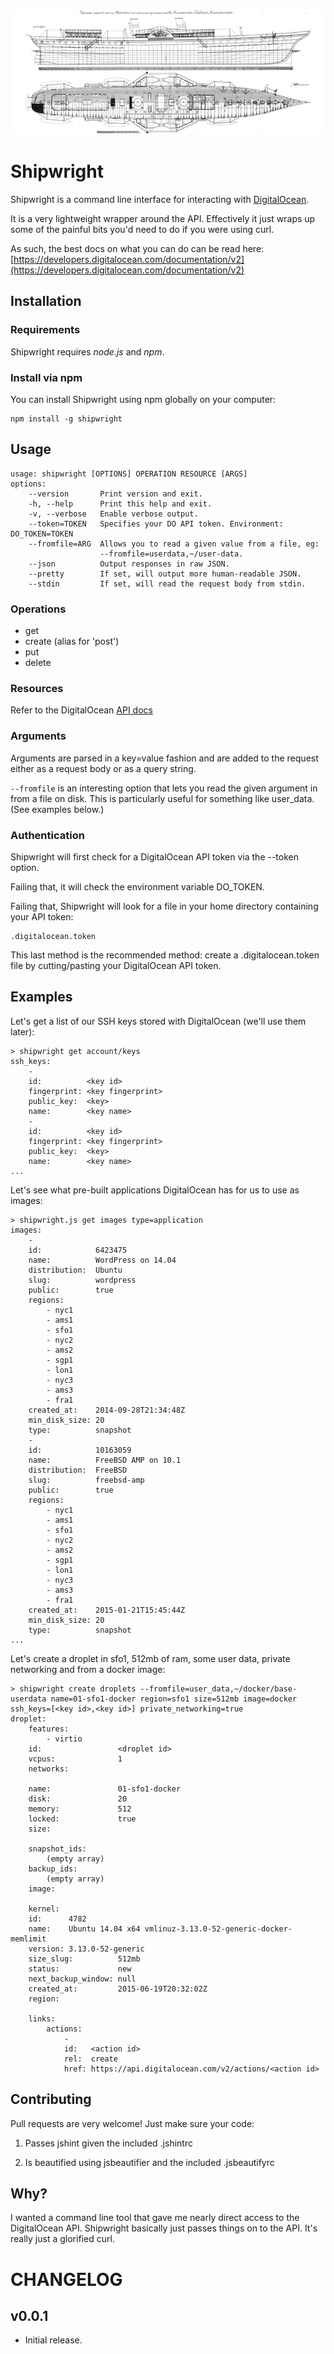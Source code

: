 ![Shipwright](/shipwright.jpg?raw=true)

Shipwright
=========

Shipwright is a command line interface for interacting with [DigitalOcean](https://digitalocean.com/).

It is a very lightweight wrapper around the API. Effectively it just wraps up some of the painful
bits you'd need to do if you were using curl.

As such, the best docs on what you can do can be read here: [https://developers.digitalocean.com/documentation/v2](https://developers.digitalocean.com/documentation/v2)

## Installation

### Requirements

Shipwright requires *node.js* and *npm*.

### Install via npm

You can install Shipwright using npm globally on your computer:

```
npm install -g shipwright
```

## Usage

```
usage: shipwright [OPTIONS] OPERATION RESOURCE [ARGS]
options:
    --version       Print version and exit.
    -h, --help      Print this help and exit.
    -v, --verbose   Enable verbose output.
    --token=TOKEN   Specifies your DO API token. Environment: DO_TOKEN=TOKEN
    --fromfile=ARG  Allows you to read a given value from a file, eg:
                    --fromfile=userdata,~/user-data.
    --json          Output responses in raw JSON.
    --pretty        If set, will output more human-readable JSON.
    --stdin         If set, will read the request body from stdin.
```

### Operations

- get
- create (alias for 'post')
- put
- delete

### Resources

Refer to the DigitalOcean [API docs](https://developers.digitalocean.com/documentation/v2)

### Arguments

Arguments are parsed in a key=value fashion and are added to the request either as a request
body or as a query string.

```--fromfile``` is an interesting option that lets you read the given argument in from a
file on disk. This is particularly useful for something like user_data. (See examples below.)

### Authentication

Shipwright will first check for a DigitalOcean API token via the --token option.

Failing that, it will check the environment variable DO_TOKEN.

Failing that, Shipwright will look for a file in your home directory containing your API token:

```
.digitalocean.token
```

This last method is the recommended method: create a .digitalocean.token file by cutting/pasting your
DigitalOcean API token.

## Examples

Let's get a list of our SSH keys stored with DigitalOcean (we'll use them later):

```
> shipwright get account/keys
ssh_keys: 
    - 
    id:          <key id>
    fingerprint: <key fingerprint>
    public_key:  <key>
    name:        <key name>
    - 
    id:          <key id>
    fingerprint: <key fingerprint>
    public_key:  <key>
    name:        <key name>
...
```

Let's see what pre-built applications DigitalOcean has for us to use as images:

```
> shipwright.js get images type=application
images: 
    - 
    id:            6423475
    name:          WordPress on 14.04
    distribution:  Ubuntu
    slug:          wordpress
    public:        true
    regions: 
        - nyc1
        - ams1
        - sfo1
        - nyc2
        - ams2
        - sgp1
        - lon1
        - nyc3
        - ams3
        - fra1
    created_at:    2014-09-28T21:34:48Z
    min_disk_size: 20
    type:          snapshot
    - 
    id:            10163059
    name:          FreeBSD AMP on 10.1
    distribution:  FreeBSD
    slug:          freebsd-amp
    public:        true
    regions: 
        - nyc1
        - ams1
        - sfo1
        - nyc2
        - ams2
        - sgp1
        - lon1
        - nyc3
        - ams3
        - fra1
    created_at:    2015-01-21T15:45:44Z
    min_disk_size: 20
    type:          snapshot
...
```

Let's create a droplet in sfo1, 512mb of ram, some user data, private networking and from a docker image:

```
> shipwright create droplets --fromfile=user_data,~/docker/base-userdata name=01-sfo1-docker region=sfo1 size=512mb image=docker ssh_keys=[<key id>,<key id>] private_networking=true 
droplet: 
    features: 
        - virtio
    id:                 <droplet id>
    vcpus:              1
    networks: 

    name:               01-sfo1-docker
    disk:               20
    memory:             512
    locked:             true
    size: 

    snapshot_ids: 
        (empty array)
    backup_ids: 
        (empty array)
    image: 

    kernel: 
    id:      4782
    name:    Ubuntu 14.04 x64 vmlinuz-3.13.0-52-generic-docker-memlimit
    version: 3.13.0-52-generic
    size_slug:          512mb
    status:             new
    next_backup_window: null
    created_at:         2015-06-19T20:32:02Z
    region: 

    links: 
        actions: 
            - 
            id:   <action id>
            rel:  create
            href: https://api.digitalocean.com/v2/actions/<action id>
```

## Contributing

Pull requests are very welcome! Just make sure your code:

1) Passes jshint given the included .jshintrc

2) Is beautified using jsbeautifier and the included .jsbeautifyrc

## Why?

I wanted a command line tool that gave me nearly direct access to the DigitalOcean API. Shipwright
basically just passes things on to the API. It's really just a glorified curl.

# CHANGELOG

v0.0.1
------
- Initial release.
